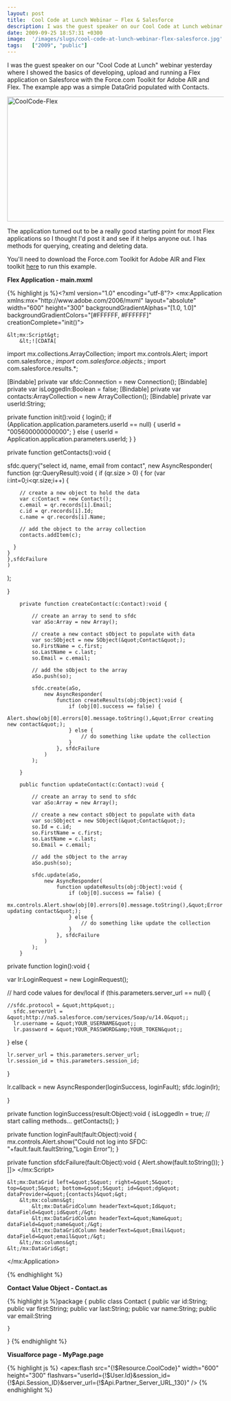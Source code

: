 ```yaml
---
layout: post
title:  Cool Code at Lunch Webinar – Flex & Salesforce
description: I was the guest speaker on our Cool Code at Lunch webinar yesterday where I showed the basics of developing, upload and running a Flex application on Salesforce with the Force.com Toolkit for Adobe AIR and Flex. The example app was a simple DataGrid populated with Contacts.   The application turned out to be a really good starting point for most Flex applications so I thought Id post it and see if it helps anyone out. I has methods for querying, creating and deleting data. Youll need to download
date: 2009-09-25 18:57:31 +0300
image:  '/images/slugs/cool-code-at-lunch-webinar-flex-salesforce.jpg'
tags:   ["2009", "public"]
---
```

<p>I was the guest speaker on our "Cool Code at Lunch" webinar yesterday where I showed the basics of developing, upload and running a Flex application on Salesforce with the Force.com Toolkit for Adobe AIR and Flex. The example app was a simple DataGrid populated with Contacts.</p>
<p><a href="http://res.cloudinary.com/blog-jeffdouglas-com/image/upload/v1400399500/coolcode-flex_nvzdtm.png"><img class="alignnone size-full wp-image-1372" title="CoolCode-Flex" src="http://res.cloudinary.com/blog-jeffdouglas-com/image/upload/v1400399500/coolcode-flex_nvzdtm.png" alt="CoolCode-Flex" width="544" height="290" /></a></p>
<p>The application turned out to be a really good starting point for most Flex applications so I thought I'd post it and see if it helps anyone out. I has methods for querying, creating and deleting data.</p>
<p>You'll need to download the Force.com Toolkit for Adobe AIR and Flex toolkit <a href="http://developer.force.com/flextoolkit" target="_blank">here</a> to run this example.</p>
<p><strong>Flex Application - main.mxml</strong></p>
{% highlight js %}&lt;?xml version=&quot;1.0&quot; encoding=&quot;utf-8&quot;?&gt;
&lt;mx:Application xmlns:mx=&quot;http://www.adobe.com/2006/mxml&quot; layout=&quot;absolute&quot; width=&quot;600&quot; height=&quot;300&quot;
  backgroundGradientAlphas=&quot;[1.0, 1.0]&quot; backgroundGradientColors=&quot;[#FFFFFF, #FFFFFF]&quot; creationComplete=&quot;init()&quot;&gt;

	&lt;mx:Script&gt;
		&lt;![CDATA[

  import mx.collections.ArrayCollection;
  import mx.controls.Alert;
  import com.salesforce.*;
  import com.salesforce.objects.*;
  import com.salesforce.results.*;

  [Bindable] private var sfdc:Connection = new Connection();
  [Bindable] private var isLoggedIn:Boolean = false;
  [Bindable] private var contacts:ArrayCollection = new ArrayCollection();
  [Bindable] private var userId:String;

  private function init():void {
			login();
			if (Application.application.parameters.userId == null) {
			  userId = &quot;005600000000000&quot;;
			} else {
			  userId = Application.application.parameters.userId;
			}
  }

  private function getContacts():void
  {

  sfdc.query(&quot;select id, name, email from contact&quot;,
   new AsyncResponder(
    function (qr:QueryResult):void {
    if (qr.size &gt; 0) {
      for (var i:int=0;i&lt;qr.size;i++) {

      	// create a new object to hold the data
      	var c:Contact = new Contact();
      	c.email = qr.records[i].Email;
      	c.id = qr.records[i].Id;
      	c.name = qr.records[i].Name;

      	// add the object to the array collection
      	contacts.addItem(c);

      }
    }
    },sfdcFailure
    )
  );

  }

		private function createContact(c:Contact):void {

			// create an array to send to sfdc
			var aSo:Array = new Array();

			// create a new contact sObject to populate with data
			var so:SObject = new SObject(&quot;Contact&quot;);
			so.FirstName = c.first;
			so.LastName = c.last;
			so.Email = c.email;

			// add the sObject to the array
			aSo.push(so);

			sfdc.create(aSo,
				new AsyncResponder(
					function createResults(obj:Object):void {
						if (obj[0].success == false) {
							Alert.show(obj[0].errors[0].message.toString(),&quot;Error creating new contact&quot;);
						} else {
							// do something like update the collection
						}
					}, sfdcFailure
				)
			);

		}

		public function updateContact(c:Contact):void {

			// create an array to send to sfdc
			var aSo:Array = new Array();

			// create a new contact sObject to populate with data
			var so:SObject = new SObject(&quot;Contact&quot;);
			so.Id = c.id;
			so.FirstName = c.first;
			so.LastName = c.last;
			so.Email = c.email;

			// add the sObject to the array
			aSo.push(so);

			sfdc.update(aSo,
				new AsyncResponder(
					function updateResults(obj:Object):void {
						if (obj[0].success == false) {
							mx.controls.Alert.show(obj[0].errors[0].message.toString(),&quot;Error updating contact&quot;);
						} else {
							// do something like update the collection
						}
					}, sfdcFailure
				)
			);
		}

  private function login():void {

  var lr:LoginRequest = new LoginRequest();

  // hard code values for dev/local
  if (this.parameters.server_url == null) {

  	//sfdc.protocol = &quot;http&quot;;
	  sfdc.serverUrl = &quot;http://na5.salesforce.com/services/Soap/u/14.0&quot;;
	  lr.username = &quot;YOUR_USERNAME&quot;;
	  lr.password = &quot;YOUR_PASSWORD&amp;YOUR_TOKEN&quot;;

  } else {

    lr.server_url = this.parameters.server_url;
    lr.session_id = this.parameters.session_id;
  }

  lr.callback = new AsyncResponder(loginSuccess, loginFault);
  sfdc.login(lr);

  }

  private function loginSuccess(result:Object):void {
  isLoggedIn = true;
  // start calling methods...
  getContacts();
  }

  private function loginFault(fault:Object):void {
  mx.controls.Alert.show(&quot;Could not log into SFDC: &quot;+fault.fault.faultString,&quot;Login Error&quot;);
  }

  private function sfdcFailure(fault:Object):void {
  Alert.show(fault.toString());
  }
		]]&gt;
	&lt;/mx:Script&gt;

	&lt;mx:DataGrid left=&quot;5&quot; right=&quot;5&quot; top=&quot;5&quot; bottom=&quot;5&quot; id=&quot;dg&quot; dataProvider=&quot;{contacts}&quot;&gt;
		&lt;mx:columns&gt;
			&lt;mx:DataGridColumn headerText=&quot;Id&quot; dataField=&quot;id&quot;/&gt;
			&lt;mx:DataGridColumn headerText=&quot;Name&quot; dataField=&quot;name&quot;/&gt;
			&lt;mx:DataGridColumn headerText=&quot;Email&quot; dataField=&quot;email&quot;/&gt;
		&lt;/mx:columns&gt;
	&lt;/mx:DataGrid&gt;

&lt;/mx:Application&gt;

{% endhighlight %}
<p><strong> Contact Value Object - Contact.as</strong></p>
{% highlight js %}package
{
	public class Contact
	{
		public var id:String;
		public var first:String;
		public var last:String;
		public var name:String;
		public var email:String

	}
}
{% endhighlight %}
<p><strong> Visualforce page - MyPage.page</strong></p>
{% highlight js %}<apex:page>
  &lt;apex:flash src=&quot;{!$Resource.CoolCode}&quot;
  width=&quot;600&quot; height=&quot;300&quot;
  flashvars=&quot;userId={!$User.Id}&amp;session_id={!$Api.Session_ID}&amp;server_url={!$Api.Partner_Server_URL_130}&quot; /&gt;
</apex:page>
{% endhighlight %}

